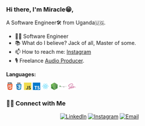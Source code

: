 ### Hi there, I'm Miracle😁,

A Software Engineer🛠 from Uganda🇺🇬.

- 👨‍💻 Software Engineer
- 📚 What do I believe? Jack of all, Master of some.
- 📫 How to reach me: [Instagram](https://instagram.com/miracletimothyofficial)
- 🎙 Freelance [Audio Producer](https://tesseractlabs.biz/).

**Languages:**

<code><img height="20" src="https://raw.githubusercontent.com/github/explore/80688e429a7d4ef2fca1e82350fe8e3517d3494d/topics/html/html.png"></code>
<code><img height="20" src="https://raw.githubusercontent.com/github/explore/80688e429a7d4ef2fca1e82350fe8e3517d3494d/topics/css/css.png"></code>
<code><img height="20" src="https://raw.githubusercontent.com/github/explore/80688e429a7d4ef2fca1e82350fe8e3517d3494d/topics/javascript/javascript.png"></code>
<code><img height="20" src="https://raw.githubusercontent.com/github/explore/80688e429a7d4ef2fca1e82350fe8e3517d3494d/topics/typescript/typescript.png"></code>
<code><img height="20" src="https://raw.githubusercontent.com/github/explore/80688e429a7d4ef2fca1e82350fe8e3517d3494d/topics/react/react.png"></code>
<code><img height="20" src="https://raw.githubusercontent.com/github/explore/80688e429a7d4ef2fca1e82350fe8e3517d3494d/topics/nodejs/nodejs.png"></code>
<code><img height="20" src="https://raw.githubusercontent.com/github/explore/80688e429a7d4ef2fca1e82350fe8e3517d3494d/topics/mongodb/mongodb.png"></code>
<code><img height="20" src="https://raw.githubusercontent.com/github/explore/80688e429a7d4ef2fca1e82350fe8e3517d3494d/topics/sass/sass.png"></code>

<h3> 🤝🏻 Connect with Me </h3>

<p align="center">
 <!-- <a href="https://www.tesseractlabs.biz/"><img alt="Website" src="https://img.shields.io/badge/Website-www.adityavsingh.com-blue?style=flat-square&logo=google-chrome"></a> -->
<a href="https://www.linkedin.com/in/miracletimothyofficial/"><img alt="LinkedIn" src="https://img.shields.io/badge/LinkedIn-Miracle%20Timothy-blue?style=flat-square&logo=linkedin"></a>
<a href="https://www.instagram.com/piyush_eon/"><img alt="Instagram" src="https://img.shields.io/badge/Instagram-miracletimothyofficial-blue?style=flat-square&logo=instagram"></a>
<a href="mailto:miracletimothyofficial@gmail.com"><img alt="Email" src="https://img.shields.io/badge/Email-miracletimothyofficial@gmail.com-blue?style=flat-square&logo=gmail"></a>
</p>

 <!--⭐️ From [Miracle](https://github.com/miracletimothy)-->
